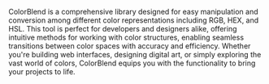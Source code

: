 ColorBlend is a comprehensive library designed for easy manipulation and conversion among different color representations including RGB, HEX, and HSL. This tool is perfect for developers and designers alike, offering intuitive methods for working with color structures, enabling seamless transitions between color spaces with accuracy and efficiency. Whether you're building web interfaces, designing digital art, or simply exploring the vast world of colors, ColorBlend equips you with the functionality to bring your projects to life.